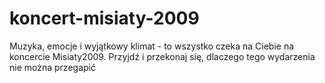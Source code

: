 # koncert-misiaty-2009
Muzyka, emocje i wyjątkowy klimat - to wszystko czeka na Ciebie na koncercie Misiaty2009.  Przyjdź i przekonaj się, dlaczego tego wydarzenia nie można przegapić
